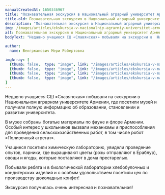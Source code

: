 ```yaml
---
manualCreatedAt: 1650346967
title: "Познавательная экскурсия в Национальный аграрный университет Армении" 
title-old: Познавательная экскурсия в Национальный аграрный университет Армении
description: "Познавательная экскурсия в Национальный аграрный университет Армении"
img: /images/articles/ekskursia-v-nacionalniy-agrarniy-universitet-armenii/content/1.jpg
alt: Познавательная экскурсия в Национальный аграрный университет Армении
bodyText: "Недавно учащиеся СШ «Славянская» побывали на экскурсии в  Национальном аграрном университете Армении, где посетили  музей и получили полную информацию об образовании, становлении и развитии университета. В музее собраны богатые материалы по фауне и флоре Армении. Особый интерес у школьников вызвали механизмы и приспособления для проведения сельскохозяйственных работ, в том числе робот «Поливочный агрегат».  Учащиеся посетили  химическую лабораторию, увидели проведение опытов, парники, где выращивают цветы (розы отправляют в Ераблур), овощи и ягоды, которые поставляют в дома престарелых.  Побывали ребята и в биологической лаборатории  хлебобулочных и  кондитерских изделий и с особым удовольствием  посетили цех по производству  шоколадных конфет! Экскурсия получилась очень интересная и познавательная!"

author:
  name: Венгржанович Мери Робертовна

imgArray: [
  {thumb: false,  type: "image", link: "/images/articles/ekskursia-v-nacionalniy-agrarniy-universitet-armenii/content/1.jpg",  text: "Познавательная экскурсия в Национальный аграрный университет Армении - 1"},
  {thumb: false,  type: "image", link: "/images/articles/ekskursia-v-nacionalniy-agrarniy-universitet-armenii/content/2.jpg",  text: "Познавательная экскурсия в Национальный аграрный университет Армении - 1"},
  {thumb: false,  type: "image", link: "/images/articles/ekskursia-v-nacionalniy-agrarniy-universitet-armenii/content/3.jpg",  text: "Познавательная экскурсия в Национальный аграрный университет Армении - 2"},
  {thumb: false,  type: "image", link: "/images/articles/ekskursia-v-nacionalniy-agrarniy-universitet-armenii/content/4.jpg",  text: "Познавательная экскурсия в Национальный аграрный университет Армении - 3"},
]
---
```


<p>Недавно учащиеся СШ «Славянская» побывали на экскурсии в Национальном аграрном университете Армении, где посетили музей и получили полную информацию об образовании, становлении и развитии университета.</p> 
<p>В музее собраны богатые материалы по фауне и флоре Армении. Особый интерес у школьников вызвали механизмы и приспособления для проведения сельскохозяйственных работ, в том числе робот «Поливочный агрегат».</p> 
<p>Учащиеся посетили  химическую лабораторию, увидели проведение опытов, парники, где выращивают цветы (розы отправляют в Ераблур), овощи и ягоды, которые поставляют в дома престарелых.</p> 
<p>Побывали ребята и в биологической лаборатории хлебобулочных и кондитерских изделий и с особым удовольствием посетили цех по производству шоколадных конфет! </p>
<p>Экскурсия получилась очень интересная и познавательная!</p>

<br>
<br>
<br>

